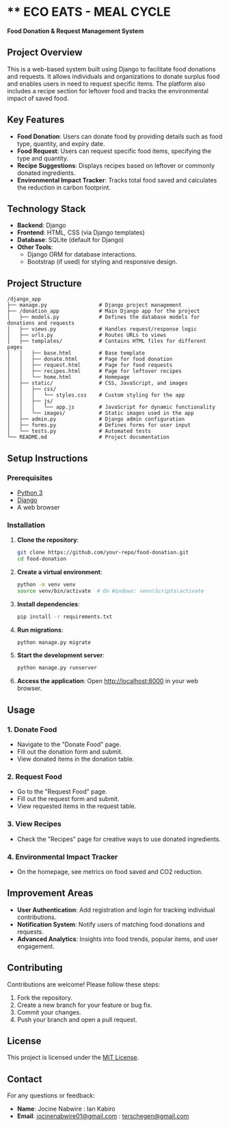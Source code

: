 # ** ECO EATS - MEAL CYCLE
**Food Donation & Request Management System**

## **Project Overview**

This is a web-based system built using Django to facilitate food donations and requests. It allows individuals and organizations to donate surplus food and enables users in need to request specific items. The platform also includes a recipe section for leftover food and tracks the environmental impact of saved food.

## **Key Features**
- **Food Donation**: Users can donate food by providing details such as food type, quantity, and expiry date.
- **Food Request**: Users can request specific food items, specifying the type and quantity.
- **Recipe Suggestions**: Displays recipes based on leftover or commonly donated ingredients.
- **Environmental Impact Tracker**: Tracks total food saved and calculates the reduction in carbon footprint.

## **Technology Stack**
- **Backend**: Django
- **Frontend**: HTML, CSS (via Django templates)
- **Database**: SQLite (default for Django)
- **Other Tools**:
  - Django ORM for database interactions.
  - Bootstrap (if used) for styling and responsive design.

## **Project Structure**
```plaintext
/django_app
├── manage.py                 # Django project management
├── /donation_app             # Main Django app for the project
│   ├── models.py             # Defines the database models for donations and requests
│   ├── views.py              # Handles request/response logic
│   ├── urls.py               # Routes URLs to views
│   ├── templates/            # Contains HTML files for different pages
│   │   ├── base.html         # Base template
│   │   ├── donate.html       # Page for food donation
│   │   ├── request.html      # Page for food requests
│   │   ├── recipes.html      # Page for leftover recipes
│   │   └── home.html         # Homepage
│   ├── static/               # CSS, JavaScript, and images
│   │   ├── css/
│   │   │   └── styles.css    # Custom styling for the app
│   │   ├── js/
│   │   │   └── app.js        # JavaScript for dynamic functionality
│   │   └── images/           # Static images used in the app
│   ├── admin.py              # Django admin configuration
│   ├── forms.py              # Defines forms for user input
│   └── tests.py              # Automated tests
└── README.md                 # Project documentation
```

## **Setup Instructions**

### **Prerequisites**
- [Python 3](https://www.python.org/downloads/)
- [Django](https://www.djangoproject.com/)
- A web browser

### **Installation**

1. **Clone the repository**:
   ```bash
   git clone https://github.com/your-repo/food-donation.git
   cd food-donation
   ```

2. **Create a virtual environment**:
   ```bash
   python -m venv venv
   source venv/bin/activate  # On Windows: venv\Scripts\activate
   ```

3. **Install dependencies**:
   ```bash
   pip install -r requirements.txt
   ```

4. **Run migrations**:
   ```bash
   python manage.py migrate
   ```

5. **Start the development server**:
   ```bash
   python manage.py runserver
   ```

6. **Access the application**:
   Open [http://localhost:8000](http://localhost:8000) in your web browser.

## **Usage**

### **1. Donate Food**
- Navigate to the "Donate Food" page.
- Fill out the donation form and submit.
- View donated items in the donation table.

### **2. Request Food**
- Go to the "Request Food" page.
- Fill out the request form and submit.
- View requested items in the request table.

### **3. View Recipes**
- Check the "Recipes" page for creative ways to use donated ingredients.

### **4. Environmental Impact Tracker**
- On the homepage, see metrics on food saved and CO2 reduction.

## **Improvement Areas**
- **User Authentication**: Add registration and login for tracking individual contributions.
- **Notification System**: Notify users of matching food donations and requests.
- **Advanced Analytics**: Insights into food trends, popular items, and user engagement.

## **Contributing**
Contributions are welcome! Please follow these steps:
1. Fork the repository.
2. Create a new branch for your feature or bug fix.
3. Commit your changes.
4. Push your branch and open a pull request.

## **License**
This project is licensed under the [MIT License](LICENSE).

## **Contact**
For any questions or feedback:
- **Name**: Jocine Nabwire
          : Ian Kabiro
- **Email**: jocinenabwire01@gmail.com
           : terschegen@gmail.com
